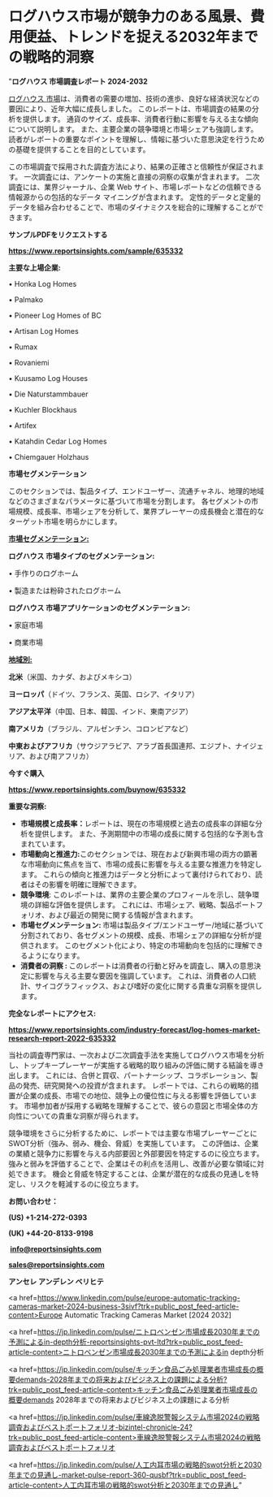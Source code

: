 # ログハウス市場が競争力のある風景、費用便益、トレンドを捉える2032年までの戦略的洞察

"<strong>ログハウス 市場調査レポート 2024-2032</strong>

<a href=https://www.reportsinsights.com/sample/635332>ログハウス 市場</a>は、消費者の需要の増加、技術の進歩、良好な経済状況などの要因により、近年大幅に成長しました。 このレポートは、市場調査の結果の分析を提供します。 通貨のサイズ、成長率、消費者行動に影響を与える主な傾向について説明します。 また、主要企業の競争環境と市場シェアも強調します。 読者がレポートの重要なポイントを理解し、情報に基づいた意思決定を行うための基礎を提供することを目的としています。

この市場調査で採用された調査方法により、結果の正確さと信頼性が保証されます。 一次調査には、アンケートの実施と直接の洞察の収集が含まれます。 二次調査には、業界ジャーナル、企業 Web サイト、市場レポートなどの信頼できる情報源からの包括的なデータ マイニングが含まれます。 定性的データと定量的データを組み合わせることで、市場のダイナミクスを総合的に理解することができます。

<strong><b>サンプルPDFをリクエストする</b></strong>

<a href=https://www.reportsinsights.com/sample/635332><strong><u>https://www.reportsinsights.com/sample/635332</u></strong></a>

<strong>主要な上場企業:</strong>

• Honka Log Homes

• Palmako

• Pioneer Log Homes of BC

• Artisan Log Homes

• Rumax

• Rovaniemi

• Kuusamo Log Houses

• Die Naturstammbauer

• Kuchler Blockhaus

• Artifex

• Katahdin Cedar Log Homes

• Chiemgauer Holzhaus

<strong>市場セグメンテーション</strong>

このセクションでは、製品タイプ、エンドユーザー、流通チャネル、地理的地域などのさまざまなパラメータに基づいて市場を分割します。 各セグメントの市場規模、成長率、市場シェアを分析して、業界プレーヤーの成長機会と潜在的なターゲット市場を明らかにします。

<strong><u>市場セグメンテーション</u></strong><strong><u>:</u></strong>

<strong>ログハウス 市場タイプのセグメンテーション:</strong>

• 手作りのログホーム

• 製造または粉砕されたログホーム

<strong>ログハウス 市場アプリケーションのセグメンテーション:</strong>

• 家庭市場

• 商業市場

<strong><u>地域別</u></strong><strong><u>:</u></strong>

<strong>北米</strong>（米国、カナダ、およびメキシコ）

<strong>ヨーロッパ</strong>（ドイツ、フランス、英国、ロシア、イタリア）

<strong>アジア太平洋</strong>（中国、日本、韓国、インド、東南アジア）

<strong>南アメリカ</strong>（ブラジル、アルゼンチン、コロンビアなど）

<strong>中東およびアフリカ</strong>（サウジアラビア、アラブ首長国連邦、エジプト、ナイジェリア、および南アフリカ）

<strong>今すぐ購入</strong>

<a href=https://www.reportsinsights.com/buynow/635332><strong><u>https://www.reportsinsights.com/buynow/635332</u></strong></a>

<strong>重要な洞察:</strong>
<ul>
  <li><strong>市場規模と成長率：</strong>レポートは、現在の市場規模と過去の成長率の詳細な分析を提供します。 また、予測期間中の市場の成長に関する包括的な予測も含まれています。</li>
  <li><strong>市場動向と推進力:</strong>このセクションでは、現在および新興市場の両方の顕著な市場動向に焦点を当て、市場の成長に影響を与える主要な推進力を特定します。 これらの傾向と推進力はデータと分析によって裏付けられており、読者はその影響を明確に理解できます。</li>
  <li><strong>競争環境</strong>: このレポートは、業界の主要企業のプロフィールを示し、競争環境の詳細な評価を提供します。 これには、市場シェア、戦略、製品ポートフォリオ、および最近の開発に関する情報が含まれます。</li>
  <li><strong>市場セグメンテーション: </strong>市場は製品タイプ/エンドユーザー/地域に基づいて分割されており、各セグメントの規模、成長、市場シェアの詳細な分析が提供されます。 このセグメント化により、特定の市場動向を包括的に理解できるようになります。</li>
  <li><strong>消費者の洞察 : </strong>このレポートは消費者の行動と好みを調査し、購入の意思決定に影響を与える主要な要因を強調しています。 これは、消費者の人口統計、サイコグラフィックス、および嗜好の変化に関する貴重な洞察を提供します。</li>
</ul>
<strong>完全なレポートにアクセス:</strong>

<a href=https://www.reportsinsights.com/industry-forecast/log-homes-market-research-report-2022-635332><strong><u><b>https://www.reportsinsights.com/industry-forecast/log-homes-market-research-report-2022-635332</b></u></strong></a>

当社の調査専門家は、一次および二次調査手法を実施してログハウス市場を分析し、トップキープレーヤーが実施する戦略的取り組みの評価に関する結論を導き出します。 これには、合併と買収、パートナーシップ、コラボレーション、製品の発売、研究開発への投資が含まれます。 レポートでは、これらの戦略的措置が企業の成長、市場での地位、競争上の優位性に与える影響を評価しています。 市場参加者が採用する戦略を理解することで、彼らの意図と市場全体の方向性についての貴重な洞察が得られます。

競争環境をさらに分析するために、レポートでは主要な市場プレーヤーごとにSWOT分析（強み、弱み、機会、脅威）を実施しています。 この評価は、企業の業績と競争力に影響を与える内部要因と外部要因を特定するのに役立ちます。 強みと弱みを評価することで、企業はその利点を活用し、改善が必要な領域に対処できます。 機会と脅威を特定することは、企業が潜在的な成長の見通しを特定し、リスクを軽減するのに役立ちます。

<strong>お問い合わせ：</strong>

<strong>(US) +1-214-272-0393</strong>

<strong>(UK) +44-20-8133-9198</strong>

<strong> </strong><a href=info@reportsinsights.com><strong><u>info@reportsinsights.com</u></strong></a>

<a href=sales@reportsinsights.com><strong><u>sales@reportsinsights.com</u></strong></a>

<strong>アンセレ アンデレン ベリヒテ</strong>

<a href=https://www.linkedin.com/pulse/europe-automatic-tracking-cameras-market-2024-business-3sivf?trk=public_post_feed-article-content>Europe Automatic Tracking Cameras Market [2024 2032]</a>

<a href=https://jp.linkedin.com/pulse/ニトロベンゼン市場成長2030年までの予測によるin-depth分析-reportsinsights-pvt-ltd?trk=public_post_feed-article-content>ニトロベンゼン市場成長2030年までの予測によるin depth分析</a>

<a href=https://jp.linkedin.com/pulse/キッチン食品ごみ処理業者市場成長の概要demands-2028年までの将来およびビジネス上の課題による分析?trk=public_post_feed-article-content>キッチン食品ごみ処理業者市場成長の概要demands 2028年までの将来およびビジネス上の課題による分析</a>

<a href=https://jp.linkedin.com/pulse/車線逸脱警報システム市場2024の戦略調査およびベストポートフォリオ-bizintel-chronicle-24?trk=public_post_feed-article-content>車線逸脱警報システム市場2024の戦略調査およびベストポートフォリオ</a>

<a href=https://jp.linkedin.com/pulse/人工内耳市場の戦略的swot分析と2030年までの見通し-market-pulse-report-360-qusbf?trk=public_post_feed-article-content>人工内耳市場の戦略的swot分析と2030年までの見通し</a>"
